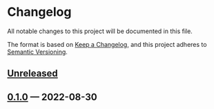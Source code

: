 # Changelog

All notable changes to this project will be documented in this file.

The format is based on [Keep a Changelog](https://keepachangelog.com/en/1.0.0/),
and this project adheres to [Semantic Versioning](https://semver.org/spec/v2.0.0.html).

<!-- Section names: Added, Changed, Deprecated, Removed, Fixed, Security -->

## [Unreleased]

## [0.1.0] — 2022-08-30

<!-- links to version -->

[unreleased]: https://github.com/zyclonepunch/kzg-ceremony-sequencer/compare/v0.1.0...HEAD
[0.1.0]: https://github.com/zyclonepunch/kzg-ceremony-sequencer/releases/tag/v0.1.0
